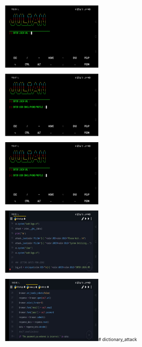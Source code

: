 




<img src="images/s1.jpg" alt="" width="300" height="200" /> <br /><br />
<img src="images/s2.jpg" alt="" width="300" height="200" />
<br /><br />
<img src="images/s2.jpg" alt="" width="300" height="200" />
<br /><br />
<img src="images/s4.jpg" alt="" width="300" height="200" />
<br /><br />
<img src="images/s5.jpg" alt="" width="300" height="200" /># dictionary_attack
